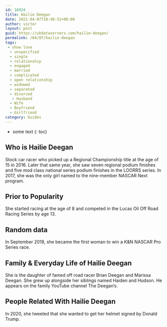 ```yaml
---
id: 16924
title: Hailie Deegan
date: 2021-04-07T18:48:52+00:00
author: victor
layout: post
guid: https://ukdataservers.com/hailie-deegan/
permalink: /04/07/hailie-deegan
tags:
 - show love
  - unspecified
  - single
  - relationship
  - engaged
  - married
  - complicated
  - open relationship
  - widowed
  - separated
  - divorced
   - Husband
  - Wife
  - Boyfriend
  - Girlfriend
category: Guides
---
```


* some text
{: toc}


## Who is Hailie Deegan



Stock car racer who picked up a Regional Championship title at the age of 15 in 2016. Later that same year, she saw seven regional podium finishes and five mod class national series podium finishes in the LOORRS series. In 2017, she was the only girl named to the nine-member NASCAR Next program. 

                
                
                
## Prior to Popularity



She started racing at the age of 8 and competed in the Lucas Oil Off Road Racing Series by age 13. 

                
                
                
## Random data



In September 2018, she became the first woman to win a K&N NASCAR Pro Series race.

                
                
                
## Family & Everyday Life of Hailie Deegan



She is the daughter of famed off road racer Brian Deegan and Marissa Deegan. She grew up alongside her siblings named Haiden and Hudson. He appears on the family YouTube channel The Deegan&#8217;s.

                
                
                
## People Related With Hailie Deegan



In 2020, she tweeted that she wanted to get her helmet signed by Donald Trump.

                
              
            
          
          
          